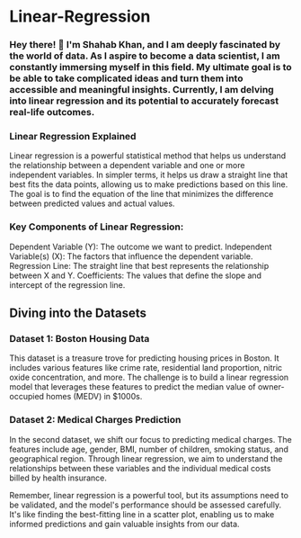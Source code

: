 # Linear-Regression

### Hey there! 👋 I'm Shahab Khan, and I am deeply fascinated by the world of data. As I aspire to become a data scientist, I am constantly immersing myself in this field. My ultimate goal is to be able to take complicated ideas and turn them into accessible and meaningful insights. Currently, I am delving into linear regression and its potential to accurately forecast real-life outcomes.

### Linear Regression Explained
Linear regression is a powerful statistical method that helps us understand the relationship between a dependent variable and one or more independent variables. In simpler terms, it helps us draw a straight line that best fits the data points, allowing us to make predictions based on this line. The goal is to find the equation of the line that minimizes the difference between predicted values and actual values.
### Key Components of Linear Regression:
Dependent Variable (Y): The outcome we want to predict.
Independent Variable(s) (X): The factors that influence the dependent variable.
Regression Line: The straight line that best represents the relationship between X and Y.
Coefficients: The values that define the slope and intercept of the regression line.

## Diving into the Datasets
### Dataset 1: Boston Housing Data
This dataset is a treasure trove for predicting housing prices in Boston. It includes various features like crime rate, residential land proportion, nitric oxide concentration, and more. The challenge is to build a linear regression model that leverages these features to predict the median value of owner-occupied homes (MEDV) in $1000s.

### Dataset 2: Medical Charges Prediction
In the second dataset, we shift our focus to predicting medical charges. The features include age, gender, BMI, number of children, smoking status, and geographical region. Through linear regression, we aim to understand the relationships between these variables and the individual medical costs billed by health insurance.

Remember, linear regression is a powerful tool, but its assumptions need to be validated, and the model's performance should be assessed carefully. It's like finding the best-fitting line in a scatter plot, enabling us to make informed predictions and gain valuable insights from our data.
